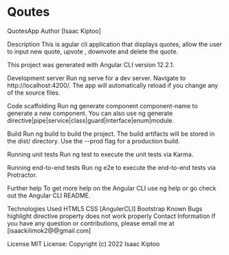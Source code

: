 # Qoutes

QuotesApp
Author
[Isaac Kiptoo]

Description
This is agular cli application that displays quotes, allow the user to input new quote, upvote , downvote and delete the quote.

This project was generated with Angular CLI version 12.2.1.

Development server
Run ng serve for a dev server. Navigate to http://localhost:4200/. The app will automatically reload if you change any of the source files.

Code scaffolding
Run ng generate component component-name to generate a new component. You can also use ng generate directive|pipe|service|class|guard|interface|enum|module.

Build
Run ng build to build the project. The build artifacts will be stored in the dist/ directory. Use the --prod flag for a production build.

Running unit tests
Run ng test to execute the unit tests via Karma.

Running end-to-end tests
Run ng e2e to execute the end-to-end tests via Protractor.

Further help
To get more help on the Angular CLI use ng help or go check out the Angular CLI README.

Technologies Used
HTML5
CSS
[AngulerCLI]
Bootstrap
Known Bugs
highlight directive property does not work properly
Contact Information
If you have any question or contributions, please email me at [isaackilimok2@@gmail.com]

License
MIT License:
Copyright (c) 2022 Isaac Kiptoo